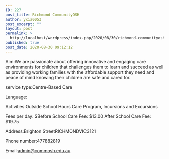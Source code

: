 ```yaml
---
ID: 227
post_title: Richmond CommunityOSH
author: yxia0053
post_excerpt: ""
layout: post
permalink: >
  http://localhost/wordpress/index.php/2020/08/30/richmond-communityosh/
published: true
post_date: 2020-08-30 09:12:12
---
```

Aim:We are passionate about offering innovative and engaging care environments for children that challenges them to learn and succeed as well as providing working families with the affordable support they need and peace of mind knowing their children are safe and cared for.

service type:Centre-Based Care

Language:

Activities:Outside School Hours Care Program, Incursions and Excursions

Fees per day: $Before School Care Fee: $13.00
After School Care Fee: $19.75

Address:Brighton StreetRICHMONDVIC3121

Phone number:477882819

Email:admin@commosh.edu.au